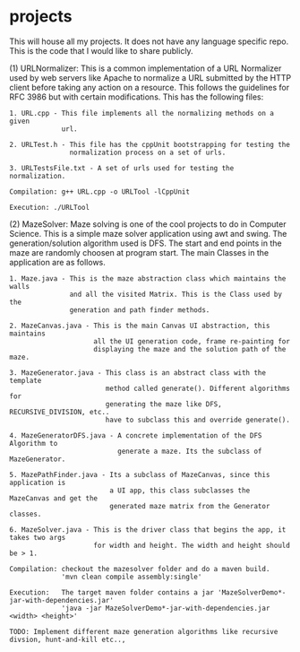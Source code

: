 projects
========

This will house all my projects. It does not have any language specific repo.
This is the code that I would like to share publicly.

(1) URLNormalizer: This is a common implementation of a URL Normalizer used by
                   web servers like Apache to normalize a URL submitted by the 
                   HTTP client before taking any action on a resource.
                   This follows the guidelines for RFC 3986 but with certain 
                   modifications. This has the following files:

    1. URL.cpp - This file implements all the normalizing methods on a given
                 url.

    2. URLTest.h - This file has the cppUnit bootstrapping for testing the 
                   normalization process on a set of urls.
   
    3. URLTestsFile.txt - A set of urls used for testing the normalization.
    
    Compilation: g++ URL.cpp -o URLTool -lCppUnit

    Execution: ./URLTool
                   


(2) MazeSolver: Maze solving is one of the cool projects to do in Computer Science.
                This is a simple maze solver application using awt and swing.
                The generation/solution algorithm used is DFS. The start and 
                end points in the maze are randomly choosen at program start.
                The main Classes in the application are as follows.
    
    1. Maze.java - This is the maze abstraction class which maintains the walls 
                   and all the visited Matrix. This is the Class used by the 
                   generation and path finder methods.

    2. MazeCanvas.java - This is the main Canvas UI abstraction, this maintains
                         all the UI generation code, frame re-painting for 
                         displaying the maze and the solution path of the maze.

    3. MazeGenerator.java - This class is an abstract class with the template
                            method called generate(). Different algorithms for 
                            generating the maze like DFS, RECURSIVE_DIVISION, etc..
                            have to subclass this and override generate().

    4. MazeGeneratorDFS.java - A concrete implementation of the DFS Algorithm to
                               generate a maze. Its the subclass of MazeGenerator.

    5. MazePathFinder.java - Its a subclass of MazeCanvas, since this application is 
                             a UI app, this class subclasses the MazeCanvas and get the
                             generated maze matrix from the Generator classes.
    
    6. MazeSolver.java - This is the driver class that begins the app, it takes two args
                         for width and height. The width and height should be > 1.
  
    Compilation: checkout the mazesolver folder and do a maven build.
                 'mvn clean compile assembly:single'

    Execution:   The target maven folder contains a jar 'MazeSolverDemo*-jar-with-dependencies.jar'
                 'java -jar MazeSolverDemo*-jar-with-dependencies.jar <width> <height>'

    TODO: Implement different maze generation algorithms like recursive divsion, hunt-and-kill etc..,
            
